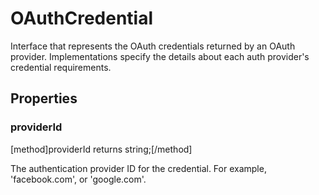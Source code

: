 # OAuthCredential

Interface that represents the OAuth credentials returned by an OAuth provider. Implementations specify the details about each auth provider's credential requirements.

## Properties

### providerId
[method]providerId returns string;[/method]

The authentication provider ID for the credential. For example, 'facebook.com', or 'google.com'.
